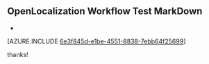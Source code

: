 ## OpenLocalization Workflow Test MarkDown
* 

[AZURE.INCLUDE [6e3f845d-e1be-4551-8838-7ebb64f25699](calleeMd1.md)]

 
thanks!